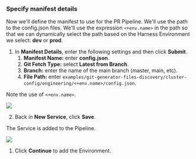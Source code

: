 ### Specify manifest details

Now we'll define the manifest to use for the PR Pipeline. We'll use the path to the config.json files. We'll use the expression `<+env.name>` in the path so that we can dynamically select the path based on the Harness Environment we select: **dev** or **prod**.

1. In **Manifest Details**, enter the following settings and then click **Submit**.
	1. **Manifest Name:** enter **config.json**.
	2. **Git Fetch Type:** select **Latest from Branch**.
	3. **Branch:** enter the name of the main branch (master, main, etc).
	4. **File Path:** enter `examples/git-generator-files-discovery/cluster-config/engineering/<+env.name>/config.json`.  
	
  Note the use of `<+env.name>`.
  
  ![](./static/harness-git-ops-application-set-tutorial-53.png)

2. Back in **New Service**, click **Save**.

  The Service is added to the Pipeline.

  ![](./static/harness-git-ops-application-set-tutorial-54.png)

1. Click **Continue** to add the Environment.
